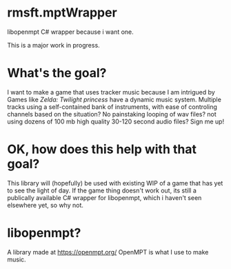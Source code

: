 # rmsft.mptWrapper
libopenmpt C# wrapper because i want one.

This is a major work in progress.

# What's the goal?
I want to make a game that uses tracker music because I am intrigued by Games like *Zelda: Twilight princess* have a dynamic music system.  Multiple tracks using a self-contained bank of instruments, with ease of controling channels based on the situation? No painstaking looping of wav files? not using dozens of 100 mb high quality 30-120 second audio files? Sign me up!



# OK, how does this help with that goal?
This library will (hopefully) be used with existing WIP of a game that has yet to see the light of day.
If the game thing doesn't work out, its still a publically available C# wrapper for libopenmpt, which i haven't seen elsewhere yet, so why not.

# libopenmpt? 

A library made at https://openmpt.org/
OpenMPT is what I use to make music.
